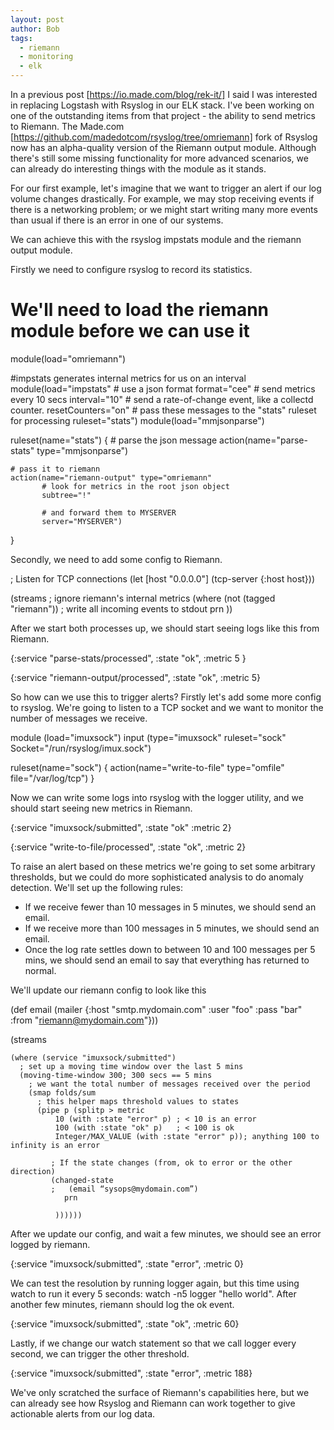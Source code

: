 ```yaml
---
layout: post
author: Bob
tags:
  - riemann
  - monitoring
  - elk
---
```


In a previous post [https://io.made.com/blog/rek-it/]  I said I was interested
in replacing Logstash with Rsyslog in our ELK stack. I've been working on one of
the outstanding items from that project - the ability to send metrics to
Riemann. The Made.com [https://github.com/madedotcom/rsyslog/tree/omriemann] 
fork of Rsyslog now has an alpha-quality version of the Riemann output module.
Although there's still some missing functionality for more advanced scenarios,
we can already do interesting things with the module as it stands.

For our first example, let's imagine that we want to trigger an alert if our log
volume changes drastically. For example, we may stop receiving events if there
is a networking problem; or we might start writing many more events than usual
if there is an error in one of our systems.

We can achieve this with the rsyslog impstats module and the riemann output
module.

Firstly we need to configure rsyslog to record its statistics.

# We'll need to load the riemann module before we can use it
module(load="omriemann")

#impstats generates internal metrics for us on an interval
module(load="impstats" 
        # use a json format
        format="cee" 
        # send metrics every 10 secs
        interval="10" 
        # send a rate-of-change event, like a collectd counter.
        resetCounters="on" 
        # pass these messages to the "stats" ruleset for processing
        ruleset="stats")
module(load="mmjsonparse")


ruleset(name="stats") {
    # parse the json message
    action(name="parse-stats" type="mmjsonparse")

    # pass it to riemann
    action(name="riemann-output" type="omriemann"
           # look for metrics in the root json object
           subtree="!"

           # and forward them to MYSERVER
           server="MYSERVER")
}


Secondly, we need to add some config to Riemann.

; Listen for TCP connections
(let [host "0.0.0.0"]
    (tcp-server {:host host}))

  (streams
    ; ignore riemann's internal metrics
    (where (not (tagged "riemann"))
    ; write all incoming events to stdout 
    prn
  ))


After we start both processes up, we should start seeing logs like this from
Riemann.

{:service "parse-stats/processed", :state "ok", :metric 5 }

{:service "riemann-output/processed", :state "ok", :metric 5}


So how can we use this to trigger alerts? Firstly let's add some more config to
rsyslog. We're going to listen to a TCP socket and we want to monitor the number
of messages we receive.

module (load="imuxsock")
input (type="imuxsock" ruleset="sock" Socket="/run/rsyslog/imux.sock")

ruleset(name="sock") {
    action(name="write-to-file" type="omfile" file="/var/log/tcp")
}


Now we can write some logs into rsyslog with the logger  utility, and we should
start seeing new metrics in Riemann.

{:service "imuxsock/submitted", :state "ok" :metric 2}

{:service "write-to-file/processed", :state "ok", :metric 2}


To raise an alert based on these metrics we're going to set some arbitrary
thresholds, but we could do more sophisticated analysis to do anomaly detection.
We'll set up the following rules:

 * If we receive fewer than 10 messages in 5 minutes, we should send an email.
 * If we receive more than 100 messages in 5 minutes, we should send an email.
 * Once the log rate settles down to between 10 and 100 messages per 5 mins, we
   should send an email to say that everything has returned to normal.

We'll update our riemann config to look like this

  (def email (mailer {:host "smtp.mydomain.com" :user "foo" :pass "bar" :from "riemann@mydomain.com"}))

  (streams
        
    (where (service "imuxsock/submitted")
      ; set up a moving time window over the last 5 mins
      (moving-time-window 300; 300 secs == 5 mins
        ; we want the total number of messages received over the period
        (smap folds/sum
          ; this helper maps threshold values to states
          (pipe p (splitp > metric
              10 (with :state "error" p) ; < 10 is an error
              100 (with :state "ok" p)   ; < 100 is ok
              Integer/MAX_VALUE (with :state "error" p)); anything 100 to infinity is an error
               
             ; If the state changes (from, ok to error or the other direction)
             (changed-state
             ;   (email “sysops@mydomain.com”)
                prn
              
              ))))))


After we update our config, and wait a few minutes, we should see an error
logged by riemann.

{:service "imuxsock/submitted", :state "error", :metric 0}


We can test the resolution by running logger again, but this time using watch to
run it every 5 seconds: watch -n5 logger "hello world". After another few
minutes, riemann should log the ok event.

{:service "imuxsock/submitted", :state "ok", :metric 60}


Lastly, if we change our watch statement so that we call logger every second, we
can trigger the other threshold.

{:service "imuxsock/submitted", :state "error", :metric 188}


We've only scratched the surface of Riemann's capabilities here, but we can
already see how Rsyslog and Riemann can work together to give actionable alerts
from our log data.
